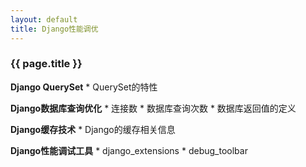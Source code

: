```yaml
---
layout: default
title: Django性能调优
---
```


### {{ page.title }}

**Django QuerySet**
    * QuerySet的特性
    
**Django数据库查询优化**
    * 连接数
    * 数据库查询次数
    * 数据库返回值的定义
    
**Django缓存技术**
    * Django的缓存相关信息
    
**Django性能调试工具**
    * django_extensions
    * debug_toolbar
    

